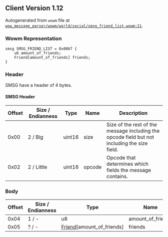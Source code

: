 ## Client Version 1.12

Autogenerated from `wowm` file at [`wow_message_parser/wowm/world/social/smsg_friend_list.wowm:21`](https://github.com/gtker/wow_messages/tree/main/wow_message_parser/wowm/world/social/smsg_friend_list.wowm#L21).

### Wowm Representation
```rust,ignore
smsg SMSG_FRIEND_LIST = 0x0067 {
    u8 amount_of_friends;
    Friend[amount_of_friends] friends;
}
```
### Header
SMSG have a header of 4 bytes.

#### SMSG Header
| Offset | Size / Endianness | Type   | Name   | Description |
| ------ | ----------------- | ------ | ------ | ----------- |
| 0x00   | 2 / Big           | uint16 | size   | Size of the rest of the message including the opcode field but not including the size field.|
| 0x02   | 2 / Little        | uint16 | opcode | Opcode that determines which fields the message contains.|
### Body
| Offset | Size / Endianness | Type | Name | Description |
| ------ | ----------------- | ---- | ---- | ----------- |
| 0x04 | 1 / - | u8 | amount_of_friends |  |
| 0x05 | ? / - | [Friend](friend.md)[amount_of_friends] | friends |  |
